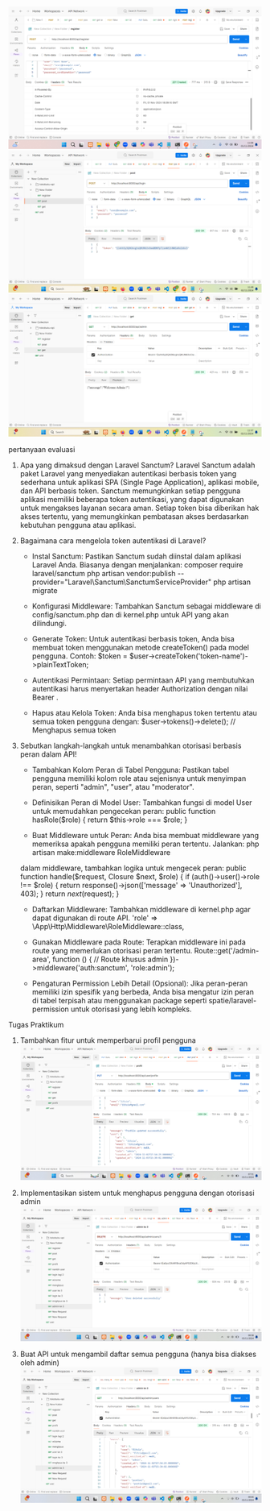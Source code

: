![register](image-1.png)
![login](image-3.png)
![admin](image-2.png)

pertanyaan evaluasi

1. Apa yang dimaksud dengan Laravel Sanctum?
   Laravel Sanctum adalah paket Laravel yang menyediakan autentikasi berbasis token yang sederhana untuk aplikasi SPA (Single Page Application), aplikasi mobile, dan API berbasis token. Sanctum memungkinkan setiap pengguna aplikasi memiliki beberapa token autentikasi, yang dapat digunakan untuk mengakses layanan secara aman. Setiap token bisa diberikan hak akses tertentu, yang memungkinkan pembatasan akses berdasarkan kebutuhan pengguna atau aplikasi.

2. Bagaimana cara mengelola token autentikasi di Laravel?

    - Instal Sanctum: Pastikan Sanctum sudah diinstal dalam aplikasi Laravel Anda. Biasanya dengan menjalankan:
      composer require laravel/sanctum
      php artisan vendor:publish --provider="Laravel\Sanctum\SanctumServiceProvider"
      php artisan migrate

    - Konfigurasi Middleware: Tambahkan Sanctum sebagai middleware di config/sanctum.php dan di kernel.php untuk API yang akan dilindungi.

    - Generate Token: Untuk autentikasi berbasis token, Anda bisa membuat token menggunakan metode createToken() pada model pengguna. Contoh:
      $token = $user->createToken('token-name')->plainTextToken;

    - Autentikasi Permintaan: Setiap permintaan API yang membutuhkan autentikasi harus menyertakan header Authorization dengan nilai Bearer <token>.

    - Hapus atau Kelola Token: Anda bisa menghapus token tertentu atau semua token pengguna dengan:
      $user->tokens()->delete(); // Menghapus semua token

3. Sebutkan langkah-langkah untuk menambahkan otorisasi berbasis peran dalam API!

    - Tambahkan Kolom Peran di Tabel Pengguna: Pastikan tabel pengguna memiliki kolom role atau sejenisnya untuk menyimpan peran, seperti "admin", "user", atau "moderator".

    - Definisikan Peran di Model User: Tambahkan fungsi di model User untuk memudahkan pengecekan peran:
      public function hasRole($role) {
      return $this->role === $role;
      }

    - Buat Middleware untuk Peran: Anda bisa membuat middleware yang memeriksa apakah pengguna memiliki peran tertentu. Jalankan:
      php artisan make:middleware RoleMiddleware

    dalam middleware, tambahkan logika untuk mengecek peran:
    public function handle($request, Closure $next, $role)
    {
    if (auth()->user()->role !== $role) {
        return response()->json(['message' => 'Unauthorized'], 403);
    }
    return $next($request);
    }

    - Daftarkan Middleware: Tambahkan middleware di kernel.php agar dapat digunakan di route API.
      'role' => \App\Http\Middleware\RoleMiddleware::class,

    - Gunakan Middleware pada Route: Terapkan middleware ini pada route yang memerlukan otorisasi peran tertentu.
      Route::get('/admin-area', function () {
      // Route khusus admin
      })->middleware('auth:sanctum', 'role:admin');

    - Pengaturan Permission Lebih Detail (Opsional): Jika peran-peran memiliki izin spesifik yang berbeda, Anda bisa mengatur izin peran di tabel terpisah atau menggunakan package seperti spatie/laravel-permission untuk otorisasi yang lebih kompleks.

Tugas Praktikum

1. Tambahkan fitur untuk memperbarui profil pengguna
   ![put](image-5.png)

2. Implementasikan sistem untuk menghapus pengguna dengan otorisasi admin
   ![delete](image-6.png)

3. Buat API untuk mengambil daftar semua pengguna (hanya bisa diakses oleh admin)
   ![get](image-7.png)
